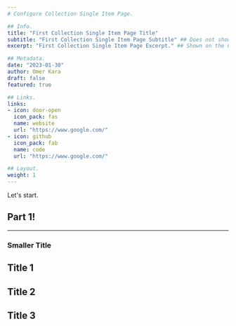 ```yaml
---
# Configure Collection Single Item Page.

## Info.
title: "First Collection Single Item Page Title"
subtitle: "First Collection Single Item Page Subtitle" ## Does not shown on the Collection Main Page.
excerpt: "First Collection Single Item Page Excerpt." ## Shown on the Collection Main Page, but does not shown on the Collection Post Page.

## Metadata.
date: "2023-01-30"
author: Omer Kara
draft: false
featured: true

## Links.
links:
- icon: door-open
  icon_pack: fas
  name: website
  url: "https://www.google.com/"
- icon: github
  icon_pack: fab
  name: code
  url: "https://www.google.com/"

## Layout.
weight: 1
---
```


Let's start.

## Part 1!
---

### Smaller Title

## Title 1

## Title 2

## Title 3
